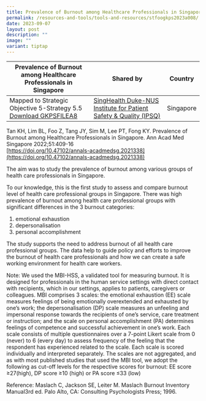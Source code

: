 ```yaml
---
title: Prevalence of Burnout among Healthcare Professionals in Singapore
permalink: /resources-and-tools/tools-and-resources/stfoogkps2023a008/
date: 2023-09-07
layout: post
description: ""
image: ""
variant: tiptap
---
```

| Prevalence of Burnout among Healthcare Professionals in Singapore | Shared by | Country |
| -------- | -------- | -------- |
| Mapped to Strategic Objective 5-Strategy 5.5 [Download GKPSFILEA8](/files/gkpsfilea8_prevalence%20of%20burnout%20among%20healthcare%20professionals%20in%20singapore.pdf)     | [SingHealth Duke-NUS Institute for Patient Safety & Quality (IPSQ)](https://www.singhealthdukenus.com.sg/ipsq)     | Singapore  |



Tan KH, Lim BL, Foo Z, Tang JY, Sim M, Lee PT, Fong KY. Prevalence of Burnout among Healthcare Professionals in Singapore. Ann Acad Med Singapore 2022;51:409-16  
[https://doi.org/10.47102/annals-acadmedsg.2021338](https://doi.org/10.47102/annals-acadmedsg.2021338)

The aim was to study the prevalence of burnout among various groups of health care
professionals in Singapore.

To our knowledge, this is the first study to
assess and compare burnout level of health care professional groups in Singapore.
There was high prevalence of burnout among
health care professional groups with significant
differences in the 3 burnout categories: 

1. emotional exhaustion
2. depersonalisation 
3. personal accomplishment

The study supports the need to address burnout of all health care professional groups. The data help to guide policy and efforts to
improve the burnout of health care professionals and how we can create a safe working environment for health care workers. 

Note:
We used the MBI-HSS, a validated tool for measuring burnout. It is designed for professionals in the human service settings with direct contact with recipients, which in our settings, applies to patients, caregivers or
colleagues. MBI comprises 3 scales: the emotional exhaustion (EE) scale measures feelings of being emotionally overextended and exhausted by one’s work; the depersonalisation (DP) scale measures an unfeeling and impersonal response towards the recipients of one’s service, care treatment or instruction; and the scale on personal accomplishment (PA) determines feelings of competence and successful achievement in one’s work. Each scale consists of multiple questionnaires over a
7-point Likert scale from 0 (never) to 6 (every day) to assess frequency of the feeling that the respondent has experienced related to the scale. Each scale is scored individually and interpreted separately. The scales are not aggregated, and as with most published studies that used the MBI tool, we adopt the following as cut-off levels for the respective scores for burnout: EE score ≥27(high), DP score ≥10 (high) or PA score ≤33 (low)

Reference: Maslach C, Jackson SE, Leiter M. Maslach Burnout Inventory
Manual3rd ed. Palo Alto, CA: Consulting Psychologists Press; 1996.
